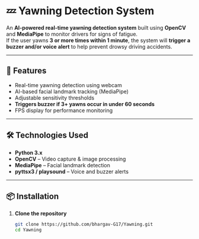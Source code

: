 # 💤 Yawning Detection System

An **AI-powered real-time yawning detection system** built using **OpenCV** and **MediaPipe** to monitor drivers for signs of fatigue.  
If the user yawns **3 or more times within 1 minute**, the system will **trigger a buzzer and/or voice alert** to help prevent drowsy driving accidents.

---

## 🚀 Features
- Real-time yawning detection using webcam
- AI-based facial landmark tracking (MediaPipe)
- Adjustable sensitivity thresholds
- **Triggers buzzer if 3+ yawns occur in under 60 seconds**
- FPS display for performance monitoring

---

## 🛠️ Technologies Used
- **Python 3.x**
- **OpenCV** – Video capture & image processing
- **MediaPipe** – Facial landmark detection
- **pyttsx3 / playsound** – Voice and buzzer alerts

---

## 📦 Installation

1. **Clone the repository**
   ```bash
   git clone https://github.com/bhargav-G17/Yawning.git
   cd Yawning
